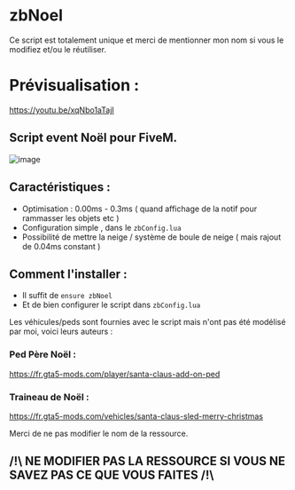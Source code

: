 # zbNoel

Ce script est totalement unique et merci de mentionner mon nom si vous le modifiez et/ou le réutiliser.

# Prévisualisation :

https://youtu.be/xqNbo1aTajI

## Script event Noël pour FiveM. 

![image](https://user-images.githubusercontent.com/73728454/146236490-0db9dec6-7b6a-4d48-bae1-760233ffc40b.png)

## Caractéristiques :

- Optimisation : 0.00ms - 0.3ms ( quand affichage de la notif pour rammasser les objets etc )
- Configuration simple , dans le `zbConfig.lua`
- Possibilité de mettre la neige / système de boule de neige ( mais rajout de 0.04ms constant )

## Comment l'installer :

-  Il suffit de `ensure zbNoel`
-  Et de bien configurer le script dans `zbConfig.lua`

Les véhicules/peds sont fournies avec le script mais n'ont pas été modélisé par moi, voici leurs auteurs : 

### Ped Père Noël : 
https://fr.gta5-mods.com/player/santa-claus-add-on-ped

### Traineau de Noël :
https://fr.gta5-mods.com/vehicles/santa-claus-sled-merry-christmas

Merci de ne pas modifier le nom de la ressource.

## /!\       NE MODIFIER PAS LA RESSOURCE SI VOUS NE SAVEZ PAS CE QUE VOUS FAITES       /!\
